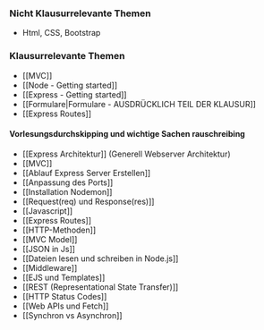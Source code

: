 
### Nicht Klausurrelevante Themen
- Html, CSS, Bootstrap


### Klausurrelevante Themen
- [[MVC]]
- [[Node - Getting started]]
- [[Express - Getting started]]
- [[Formulare|Formulare - AUSDRÜCKLICH TEIL DER KLAUSUR]]
- [[Express Routes]]




#### Vorlesungsdurchskipping und wichtige Sachen rauschreibing

- [[Express Architektur]] (Generell Webserver Architektur)
- [[MVC]]
- [[Ablauf Express Server Erstellen]]
- [[Anpassung des Ports]]
- [[Installation Nodemon]]
- [[Request(req) und Response(res)]]
- [[Javascript]]
- [[Express Routes]]
- [[HTTP-Methoden]]
- [[MVC Model]]
- [[JSON in Js]]
- [[Dateien lesen und schreiben in Node.js]]
- [[Middleware]]
- [[EJS und Templates]]
- [[REST (Representational State Transfer)]]
- [[HTTP Status Codes]]
- [[Web APIs und Fetch]]
- [[Synchron vs Asynchron]]